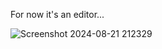 For now it's an editor...

![Screenshot 2024-08-21 212329](https://github.com/user-attachments/assets/08958d5e-de7f-4d96-b313-078745ccfdb2)
